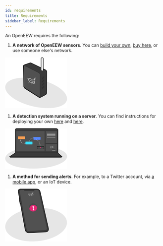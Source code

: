 ```yaml
---
id: requirements
title: Requirements
sidebar_label: Requirements
---
```


An OpenEEW requires the following:

1. **A network of OpenEEW sensors**. You can [build your own](build-sensor), [buy here](buy-sensor), or use someone else's network. 
<img src="/img/openeew-sensor.svg" alt="sensor" width="200"/>

1. **A detection system running on a server**. You can find instructions for deploying your own [here](deploy-detection-docker) and [here](deploy-detection-nodered).
<img src="/img/openeew-detection.svg" alt="detection" width="200"/>

1. **A method for sending alerts**. For example, to a Twitter account, via [a mobile app](build-app), or an IoT device. 
<img src="/img/openeew-alarm.svg" alt="alarm" width="200"/>